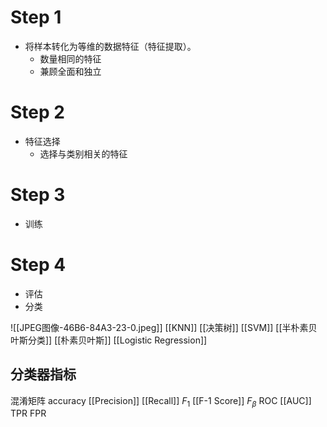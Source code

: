 # Step 1
- 将样本转化为等维的数据特征（特征提取）。
	- 数量相同的特征
	- 兼顾全面和独立
# Step 2
- 特征选择
	- 选择与类别相关的特征
# Step 3
- 训练
# Step 4
- 评估
- 分类

![[JPEG图像-46B6-84A3-23-0.jpeg]]
[[KNN]]
[[决策树]]
[[SVM]]
[[半朴素贝叶斯分类]]
[[朴素贝叶斯]]
[[Logistic Regression]]

## 分类器指标
混淆矩阵
accuracy
[[Precision]]
[[Recall]]
$F_1$ [[F-1 Score]]
$F_\beta$ 
ROC
[[AUC]]
TPR
FPR
